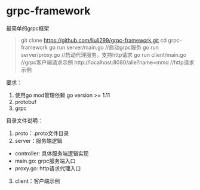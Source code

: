 # grpc-framework
最简单的grpc框架

> git clone https://github.com/liuli299/grpc-framework.git
> cd grpc-framework
> go run server/main.go                 //启动grpc服务
> go run server/proxy.go                //启动代理服务。支持http请求
> go run client/main.go                 //grpc客户端请求示例
> http://localhost:8080/alie?name=mmd   //http请求示例

要求：
1. 使用go mod管理依赖 go version >= 1.11
2. protobuf
3. grpc

目录文件说明：
1. proto：.proto文件目录
2. server：服务端逻辑
  - controller: 具体服务端逻辑实现
  - main.go: grpc服务端入口
  - proxy.go: http请求代理入口
3. client：客户端示例




